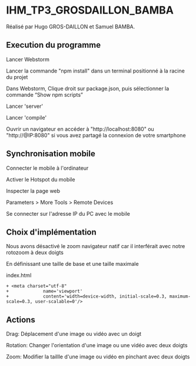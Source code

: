 # IHM_TP3_GROSDAILLON_BAMBA

Réalisé par Hugo GROS-DAILLON et Samuel BAMBA.

## Execution du programme

Lancer Webstorm

Lancer la commande "npm install" dans un terminal positionné à la racine du projet

Dans Webstorm, Clique droit sur package.json, puis sélectionner la commande “Show npm scripts”

Lancer 'server'

Lancer 'compile'

Ouvrir un navigateur en accéder à "http://localhost:8080" ou "http://@IP:8080" si vous avez partagé la connexion de votre smartphone

## Synchronisation mobile

Connecter le mobile à l'ordinateur

Activer le Hotspot du mobile

Inspecter la page web

Parameters > More Tools > Remote Devices

Se connecter sur l'adresse IP du PC avec le mobile

## Choix d'implémentation

Nous avons désactivé le zoom navigateur natif car il interférait avec notre rotozoom à deux doigts

En définissant une taille de base et une taille maximale

index.html

```
+ <meta charset="utf-8"
+			  name='viewport'
+			  content='width=device-width, initial-scale=0.3, maximum-scale=0.3, user-scalable=0'/>
```

## Actions

Drag: Déplacement d'une image ou vidéo avec un doigt

Rotation: Changer l'orientation d'une image ou une vidéo avec deux doigts

Zoom: Modifier la taillle d'une image ou vidéo en pinchant avec deux doigts
